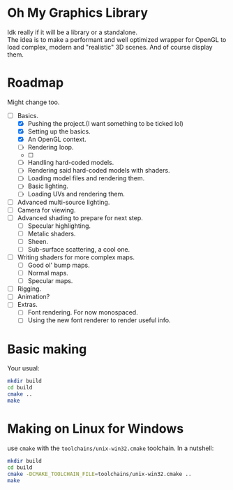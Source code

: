 # Oh My Graphics Library
Idk really if it will be a library or a standalone.\
The idea is to make a performant and well optimized wrapper for OpenGL to load complex, modern and "realistic" 3D scenes. And of course display them.

# Roadmap
Might change too.
- [ ] Basics.
  - [x] Pushing the project.(I want something to be ticked lol)
  - [x] Setting up the basics.
  - [x] An OpenGL context.
  - [ ] Rendering loop.
  - [ ]
  - [ ] Handling hard-coded models.
  - [ ] Rendering said hard-coded models with shaders.
  - [ ] Loading model files and rendering them.
  - [ ] Basic lighting.
  - [ ] Loading UVs and rendering them.
- [ ] Advanced multi-source lighting.
- [ ] Camera for viewing.
- [ ] Advanced shading to prepare for next step.
  - [ ] Specular highlighting.
  - [ ] Metalic shaders.
  - [ ] Sheen.
  - [ ] Sub-surface scattering, a cool one.
- [ ] Writing shaders for more complex maps.
  - [ ] Good ol' bump maps.
  - [ ] Normal maps.
  - [ ] Specular maps.
- [ ] Rigging.
- [ ] Animation?
- [ ] Extras.
  - [ ] Font rendering. For now monospaced.
  - [ ] Using the new font renderer to render useful info.

# Basic making
Your usual:
```sh
mkdir build
cd build
cmake ..
make
```

# Making on Linux for Windows
use `cmake` with the `toolchains/unix-win32.cmake` toolchain. In a nutshell:
```sh
mkdir build
cd build
cmake -DCMAKE_TOOLCHAIN_FILE=toolchains/unix-win32.cmake ..
make
```
